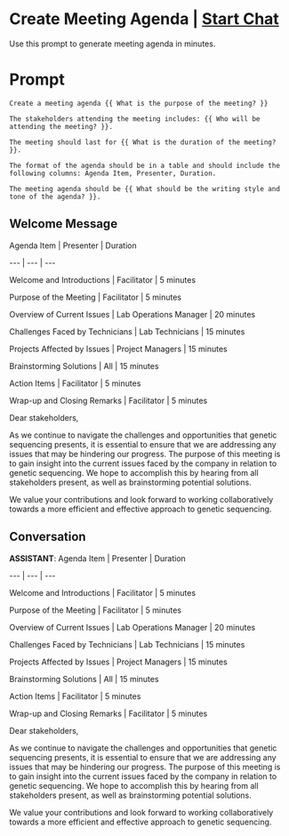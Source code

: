 

# Create Meeting Agenda | [Start Chat](https://gptcall.net/chat.html?data=%7B%22contact%22%3A%7B%22id%22%3A%22HzsK6kqFCJXJOqaxfKonX%22%2C%22flow%22%3Atrue%7D%7D)
Use this prompt to generate meeting agenda in minutes.

# Prompt

```
Create a meeting agenda {{ What is the purpose of the meeting? }}

The stakeholders attending the meeting includes: {{ Who will be attending the meeting? }}.

The meeting should last for {{ What is the duration of the meeting? }}.

The format of the agenda should be in a table and should include the following columns: Agenda Item, Presenter, Duration.

The meeting agenda should be {{ What should be the writing style and tone of the agenda? }}.
```

## Welcome Message
Agenda Item | Presenter | Duration

--- | --- | ---

Welcome and Introductions | Facilitator | 5 minutes

Purpose of the Meeting | Facilitator | 5 minutes

Overview of Current Issues | Lab Operations Manager | 20 minutes

Challenges Faced by Technicians | Lab Technicians | 15 minutes

Projects Affected by Issues | Project Managers | 15 minutes

Brainstorming Solutions | All | 15 minutes

Action Items | Facilitator | 5 minutes

Wrap-up and Closing Remarks | Facilitator | 5 minutes



Dear stakeholders,



As we continue to navigate the challenges and opportunities that genetic sequencing presents, it is essential to ensure that we are addressing any issues that may be hindering our progress. The purpose of this meeting is to gain insight into the current issues faced by the company in relation to genetic sequencing. We hope to accomplish this by hearing from all stakeholders present, as well as brainstorming potential solutions.



We value your contributions and look forward to working collaboratively towards a more efficient and effective approach to genetic sequencing.

## Conversation

**ASSISTANT**: Agenda Item | Presenter | Duration

--- | --- | ---

Welcome and Introductions | Facilitator | 5 minutes

Purpose of the Meeting | Facilitator | 5 minutes

Overview of Current Issues | Lab Operations Manager | 20 minutes

Challenges Faced by Technicians | Lab Technicians | 15 minutes

Projects Affected by Issues | Project Managers | 15 minutes

Brainstorming Solutions | All | 15 minutes

Action Items | Facilitator | 5 minutes

Wrap-up and Closing Remarks | Facilitator | 5 minutes



Dear stakeholders,



As we continue to navigate the challenges and opportunities that genetic sequencing presents, it is essential to ensure that we are addressing any issues that may be hindering our progress. The purpose of this meeting is to gain insight into the current issues faced by the company in relation to genetic sequencing. We hope to accomplish this by hearing from all stakeholders present, as well as brainstorming potential solutions.



We value your contributions and look forward to working collaboratively towards a more efficient and effective approach to genetic sequencing.

